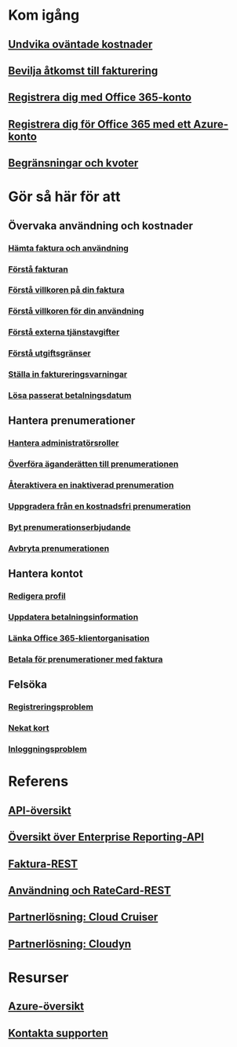 # Kom igång
## [Undvika oväntade kostnader](billing-getting-started.md)
## [Bevilja åtkomst till fakturering](billing-manage-access.md)
## [Registrera dig med Office 365-konto](billing-use-existing-office-365-account-azure-subscription.md)
## [Registrera dig för Office 365 med ett Azure-konto](billing-use-existing-azure-account-for-office-365-subscription.md)
## [Begränsningar och kvoter](../azure-subscription-service-limits.md?toc=/azure/billing/TOC.json)

# Gör så här för att
## Övervaka användning och kostnader
### [Hämta faktura och användning](billing-download-azure-invoice-daily-usage-date.md)
### [Förstå fakturan](billing-understand-your-bill.md)
### [Förstå villkoren på din faktura](billing-understand-your-invoice.md)
### [Förstå villkoren för din användning](billing-understand-your-usage.md)
### [Förstå externa tjänstavgifter](billing-understand-your-azure-marketplace-charges.md)
### [Förstå utgiftsgränser](billing-spending-limit.md)
### [Ställa in faktureringsvarningar](billing-set-up-alerts.md)
### [Lösa passerat betalningsdatum](billing-azure-subscription-past-due-balance.md)

## Hantera prenumerationer
### [Hantera administratörsroller](billing-add-change-azure-subscription-administrator.md)
### [Överföra äganderätten till prenumerationen](billing-subscription-transfer.md)
### [Återaktivera en inaktiverad prenumeration](billing-subscription-become-disable.md)
### [Uppgradera från en kostnadsfri prenumeration](billing-upgrade-azure-subscription.md)
### [Byt prenumerationserbjudande](billing-how-to-switch-azure-offer.md)
### [Avbryta prenumerationen](billing-how-to-cancel-azure-subscription.md)
## Hantera kontot
### [Redigera profil](billing-how-to-change-azure-account-profile.md)
### [Uppdatera betalningsinformation](billing-how-to-change-credit-card.md)
### [Länka Office 365-klientorganisation](billing-add-office-365-tenant-to-azure-subscription.md)
### [Betala för prenumerationer med faktura](billing-how-to-pay-by-invoice.md)
## Felsöka
### [Registreringsproblem](billing-troubleshoot-azure-sign-up-issues.md)
### [Nekat kort](billing-credit-card-fails-during-azure-sign-up.md)
### [Inloggningsproblem](billing-cannot-login-subscription.md)

# Referens
## [API-översikt](billing-usage-rate-card-overview.md)
## [Översikt över Enterprise Reporting-API](billing-enterprise-api.md)
## [Faktura-REST](/rest/api/billing)
## [Användning och RateCard-REST](https://msdn.microsoft.com/library/azure/1ea5b323-54bb-423d-916f-190de96c6a3c)
## [Partnerlösning: Cloud Cruiser](billing-usage-rate-card-partner-solution-cloudcruiser.md)
## [Partnerlösning: Cloudyn](billing-usage-rate-card-partner-solution-cloudyn.md)

# Resurser
## [Azure-översikt](https://azure.microsoft.com/roadmap/)
## [Kontakta supporten](../azure-supportability/how-to-create-azure-support-request.md)
